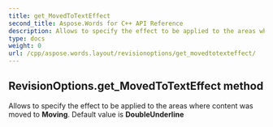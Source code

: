 ```yaml
---
title: get_MovedToTextEffect
second_title: Aspose.Words for C++ API Reference
description: Allows to specify the effect to be applied to the areas where content was moved to Moving. Default value is DoubleUnderline
type: docs
weight: 0
url: /cpp/aspose.words.layout/revisionoptions/get_movedtotexteffect/
---
```

## RevisionOptions.get_MovedToTextEffect method


Allows to specify the effect to be applied to the areas where content was moved to **Moving**. Default value is **DoubleUnderline**

